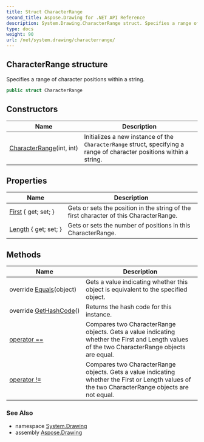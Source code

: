 ```yaml
---
title: Struct CharacterRange
second_title: Aspose.Drawing for .NET API Reference
description: System.Drawing.CharacterRange struct. Specifies a range of character positions within a string
type: docs
weight: 90
url: /net/system.drawing/characterrange/
---
```

## CharacterRange structure

Specifies a range of character positions within a string.

```csharp
public struct CharacterRange
```

## Constructors

| Name | Description |
| --- | --- |
| [CharacterRange](characterrange/)(int, int) | Initializes a new instance of the `CharacterRange` struct, specifying a range of character positions within a string. |

## Properties

| Name | Description |
| --- | --- |
| [First](../../system.drawing/characterrange/first/) { get; set; } | Gets or sets the position in the string of the first character of this CharacterRange. |
| [Length](../../system.drawing/characterrange/length/) { get; set; } | Gets or sets the number of positions in this CharacterRange. |

## Methods

| Name | Description |
| --- | --- |
| override [Equals](../../system.drawing/characterrange/equals/)(object) | Gets a value indicating whether this object is equivalent to the specified object. |
| override [GetHashCode](../../system.drawing/characterrange/gethashcode/)() | Returns the hash code for this instance. |
| [operator ==](../../system.drawing/characterrange/op_equality/) | Compares two CharacterRange objects. Gets a value indicating whether the First and Length values of the two CharacterRange objects are equal. |
| [operator !=](../../system.drawing/characterrange/op_inequality/) | Compares two CharacterRange objects. Gets a value indicating whether the First or Length values of the two CharacterRange objects are not equal. |

### See Also

* namespace [System.Drawing](../../system.drawing/)
* assembly [Aspose.Drawing](../../)


